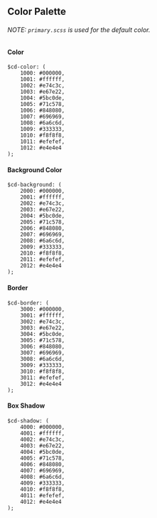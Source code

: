 ## Color Palette

###### NOTE: `primary.scss` is used for the default color.

#### Color
```
$cd-color: (
	1000: #000000,
	1001: #ffffff,
	1002: #e74c3c,
	1003: #e67e22,
	1004: #5bc0de,
	1005: #71c578,
	1006: #848080,
	1007: #696969,
	1008: #6a6c6d,
	1009: #333333,
	1010: #f8f8f8,
	1011: #efefef,
	1012: #e4e4e4
);
```

#### Background Color
```
$cd-background: (
	2000: #000000,
	2001: #ffffff,
	2002: #e74c3c,
	2003: #e67e22,
	2004: #5bc0de,
	2005: #71c578,
	2006: #848080,
	2007: #696969,
	2008: #6a6c6d,
	2009: #333333,
	2010: #f8f8f8,
	2011: #efefef,
	2012: #e4e4e4
);
```

#### Border
```
$cd-border: (
	3000: #000000,
	3001: #ffffff,
	3002: #e74c3c,
	3003: #e67e22,
	3004: #5bc0de,
	3005: #71c578,
	3006: #848080,
	3007: #696969,
	3008: #6a6c6d,
	3009: #333333,
	3010: #f8f8f8,
	3011: #efefef,
	3012: #e4e4e4
);
```

#### Box Shadow
```
$cd-shadow: (
	4000: #000000,
	4001: #ffffff,
	4002: #e74c3c,
	4003: #e67e22,
	4004: #5bc0de,
	4005: #71c578,
	4006: #848080,
	4007: #696969,
	4008: #6a6c6d,
	4009: #333333,
	4010: #f8f8f8,
	4011: #efefef,
	4012: #e4e4e4
);
```
